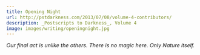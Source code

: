```yaml
---
title: Opening Night
url: http://pstdarkness.com/2013/07/08/volume-4-contributors/
description: _Postscripts to Darkness_, Volume 4
image: images/writing/openingnight.jpg
---
```

_Our final act is unlike the others. There is no magic here. Only Nature itself._